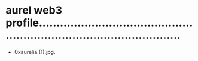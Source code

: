 # aurel web3 profile..............................................................................................
- 0xaurelia (1).jpg.
